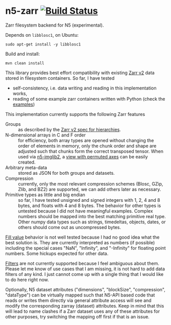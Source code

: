 # n5-zarr [![Build Status](https://travis-ci.com/saalfeldlab/n5-zarr.svg?branch=master)](https://travis-ci.com/saalfeldlab/n5-zarr)
Zarr filesystem backend for N5 (experimental).

Depends on `libblosc1`, on Ubuntu:
```
sudo apt-get install -y libblosc1
```

Build and install:
```
mvn clean install
```

This library provides best effort compatibility with existing [Zarr v2](https://zarr.readthedocs.io/en/stable/spec/v2.html) data stored in filesystem containers.  So far, I have tested

* self-consistency, i.e. data writing and reading in this implementation works,
* reading of some example zarr containers written with Python (check the [examples](https://github.com/saalfeldlab/n5-zarr/blob/master/src/test/python/zarr-test.py))

This implementation currently supports the following Zarr features

<dl>
  <dt>Groups</dt>
  <dd>as described by the <a href="https://zarr.readthedocs.io/en/stable/spec/v2.html#hierarchies">Zarr v2 spec for hierarchies</a>.</dd>
  <dt>N-dimensional arrays in C and F order</dt>
  <dd>for efficiency, both array types are opened without changing the order of elements in memory, only the chunk order and shape are adjusted such that chunks form the correct transposed tensor.  When used via <a href="https://github.com/saalfeldlab/n5-imglib2/">n5-imglib2</a>, a <a href="https://javadoc.scijava.org/ImgLib2/net/imglib2/view/Views.html#permute-net.imglib2.RandomAccessibleInterval-int-int-">view with permuted axes</a> can be easily created.</dd>
  <dt>Arbitrary meta-data</dt>
  <dd>stored as JSON for both groups and datasets.</dd>
  <dt>Compression</dt>
  <dd>currently, only the most relevant compression schemes (Blosc, GZip, Zlib, and BZ2) are supported, we can add others later as necessary.</dd>
  <dt>Primitive types as little and big endian</dt>
  <dd>so far, I have tested unsigned and signed integers with 1, 2, 4 and 8 bytes, and floats with 4 and 8 bytes.  The behavior for other types is untested because I did not have meaningful examples.  Complex numbers should be mapped into the best matching primitive real type.  Other numpy data types such as strings, timedeltas, objects, dates, or others should come out as uncompressed bytes.</dd>
</dl>

[Fill value](https://zarr.readthedocs.io/en/stable/spec/v2.html#fill-value-encoding) behavior is not well tested because I had no good idea what the best solution is.  They are currently interpreted as numbers (if possible) including the special cases "NaN", "Infinity", and "-Infinity" for floating point numbers.  Some hickups expected for other data.

[Filters](https://zarr.readthedocs.io/en/stable/spec/v2.html#filters) are not currently supported because I feel ambiguous about them.  Please let me know of use cases that I am missing, it is not hard to add data filters of any kind.  I just cannot come up with a single thing that I would like to do here right now.  

Optionally, N5 dataset attributes ("dimensions", "blockSize", "compression", "dataType") can be virtually mapped such that N5-API based code that reads or writes them directly via general attribute access will see and modify the corresponding zarray (dataset) attributes.  Keep in mind that this will lead to name clashes if a Zarr dataset uses any of these attributes for other purposes, try switching the mapping off first if that is an issue.
